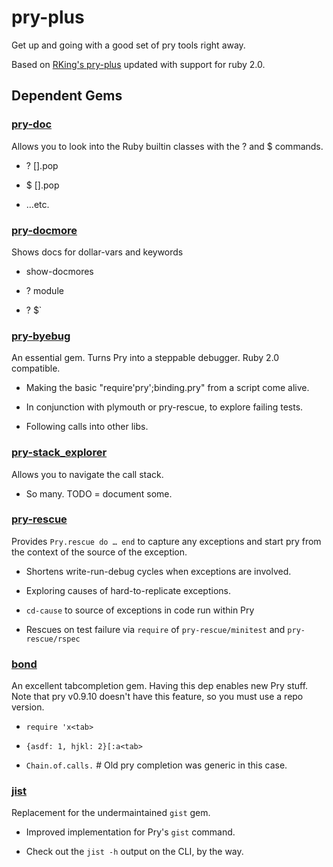pry-plus
========

Get up and going with a good set of pry tools right away.

Based on [RKing's pry-plus](https://github.com/rking/pry-plus) updated with support for ruby 2.0.



Dependent Gems
--------------


  ### [pry-doc](http://banisterfiend.wordpress.com/)

  Allows you to look into the Ruby builtin classes with the ? and $ commands.



  - ? [].pop

  - $ [].pop

  - …etc.




  ### [pry-docmore](https://github.com/rking/pry-docmore/wiki)

  Shows docs for dollar-vars and keywords



  - show-docmores

  - ? module

  - ? $`




  ### [pry-byebug](https://github.com/deivid-rodriguez/byebug#readme)

  An essential gem. Turns Pry into a steppable debugger. Ruby 2.0 compatible.



  - Making the basic "require'pry';binding.pry" from a script come alive.

  - In conjunction with plymouth or pry-rescue, to explore failing tests.

  - Following calls into other libs.




  ### [pry-stack_explorer](https://github.com/pry/pry-stack_explorer#readme)

  Allows you to navigate the call stack.



  - So many. TODO = document some.




  ### [pry-rescue](https://github.com/ConradIrwin/pry-rescue#readme)

  Provides `Pry.rescue do … end` to capture any exceptions and start pry from the context of the source of the exception.



  - Shortens write-run-debug cycles when exceptions are involved.

  - Exploring causes of hard-to-replicate exceptions.

  - `cd-cause` to source of exceptions in code run within Pry

  - Rescues on test failure via `require` of `pry-rescue/minitest` and `pry-rescue/rspec`




  ### [bond](http://tagaholic.me/bond/)

  An excellent tabcompletion gem. Having this dep enables new Pry stuff. Note that pry v0.9.10 doesn't have this feature, so you must use a repo version.



  - `require 'x<tab>`

  - `{asdf: 1, hjkl: 2}[:a<tab>`

  - `Chain.of.calls.`<tab> # Old pry completion was generic in this case.




  ### [jist](https://github.com/ConradIrwin/jist#readme)

  Replacement for the undermaintained `gist` gem.



  - Improved implementation for Pry's `gist` command.

  - Check out the `jist -h` output on the CLI, by the way.




